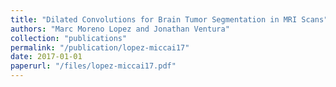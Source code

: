 ```yaml
---
title: "Dilated Convolutions for Brain Tumor Segmentation in MRI Scans"
authors: "Marc Moreno Lopez and Jonathan Ventura"
collection: "publications"
permalink: "/publication/lopez-miccai17"
date: 2017-01-01
paperurl: "/files/lopez-miccai17.pdf"
---
```

